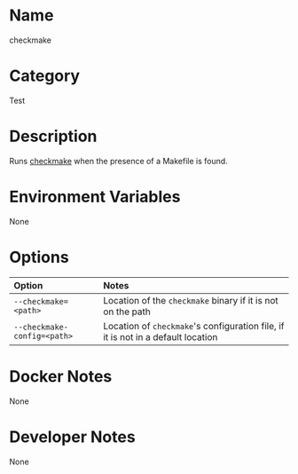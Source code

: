 <!---
  Licensed to the Apache Software Foundation (ASF) under one
  or more contributor license agreements.  See the NOTICE file
  distributed with this work for additional information
  regarding copyright ownership.  The ASF licenses this file
  to you under the Apache License, Version 2.0 (the
  "License"); you may not use this file except in compliance
  with the License.  You may obtain a copy of the License at

    http://www.apache.org/licenses/LICENSE-2.0

  Unless required by applicable law or agreed to in writing,
  software distributed under the License is distributed on an
  "AS IS" BASIS, WITHOUT WARRANTIES OR CONDITIONS OF ANY
  KIND, either express or implied.  See the License for the
  specific language governing permissions and limitations
  under the License.
-->

# Name

checkmake

# Category

Test

# Description

Runs [checkmake](https://github.com/mrtazz/checkmake) when the presence of a Makefile is found.

# Environment Variables

None

# Options

| Option | Notes |
|:---------|:------|
| `--checkmake=<path>` | Location of the `checkmake` binary if it is not on the path |
| `--checkmake-config=<path>` | Location of `checkmake`'s configuration file, if it is not in a default location |

# Docker Notes

None

# Developer Notes

None
